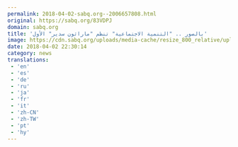 ```yaml
---
permalink: 2018-04-02-sabq.org--2006657808.html
original: https://sabq.org/83VDPJ
domain: sabq.org
title: 'بالصور .. "التنمية الاجتماعية" تنظم "ماراثون سدير" الأول'
image: https://cdn.sabq.org/uploads/media-cache/resize_800_relative/uploads/material-file/5ac2a87247be7506198b4580/5ac2a6a436544.jpg
date: 2018-04-02 22:30:14
category: news
translations: 
 - 'en'
 - 'es'
 - 'de'
 - 'ru'
 - 'ja'
 - 'fr'
 - 'it'
 - 'zh-CN'
 - 'zh-TW'
 - 'pt'
 - 'hy'
---
```


